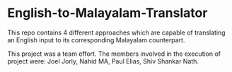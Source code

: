 # English-to-Malayalam-Translator
This repo contains 4 different approaches which are capable of translating an English input to its corresponding Malayalam counterpart.

This project was a team effort. The members involved in the execution of project were:
Joel Jorly,
Nahid MA,
Paul Elias,
Shiv Shankar Nath.
